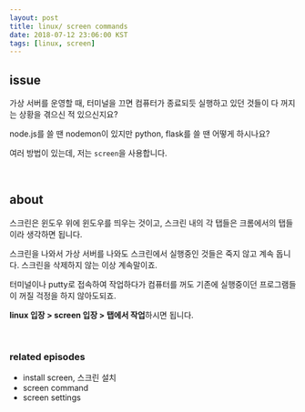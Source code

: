 ```yaml
---
layout: post
title: linux/ screen commands
date: 2018-07-12 23:06:00 KST
tags: [linux, screen]
---
```


## issue

가상 서버를 운영할 때, 터미널을 끄면 컴퓨터가 종료되듯 실행하고 있던 것들이 다 꺼지는 상황을 겪으신 적 있으신지요?

node.js를 쓸 땐 nodemon이 있지만 python, flask를 쓸 땐 어떻게 하시나요?

여러 방법이 있는데, 저는 `screen`을 사용합니다.

<br>

## about

스크린은 윈도우 위에 윈도우를 띄우는 것이고, 스크린 내의 각 탭들은 크롬에서의 탭들이라 생각하면 됩니다.

스크린을 나와서 가상 서버를 나와도 스크린에서 실행중인 것들은 죽지 않고 계속 돕니다. 스크린을 삭제하지 않는 이상 계속말이죠.

터미널이나 putty로 접속하여 작업하다가 컴퓨터를 꺼도 기존에 실행중이던 프로그램들이 꺼질 걱정을 하지 않아도되죠.

**linux 입장 > screen 입장 > 탭에서 작업**하시면 됩니다.

<br>

### related episodes

- install screen, 스크린 설치
- screen command
- screen settings
